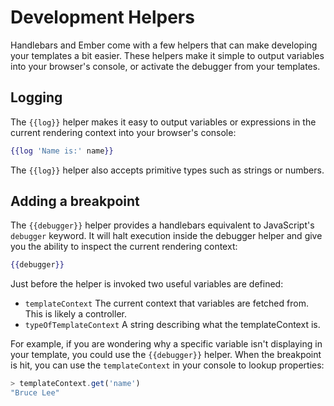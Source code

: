 # Development Helpers

Handlebars and Ember come with a few helpers that can make developing your
templates a bit easier. These helpers make it simple to output variables into
your browser's console, or activate the debugger from your templates.

## Logging

The `{{log}}` helper makes it easy to output variables or expressions in the
current rendering context into your browser's console:

```handlebars
{{log 'Name is:' name}}
```

The `{{log}}` helper also accepts primitive types such as strings or numbers.

## Adding a breakpoint

The ``{{debugger}}`` helper provides a handlebars equivalent to JavaScript's
`debugger` keyword.  It will halt execution inside the debugger helper and give
you the ability to inspect the current rendering context:

```handlebars
{{debugger}}
```
Just before the helper is invoked two useful variables are defined:

* `templateContext` The current context that variables are fetched from. This
  is likely a controller.
* `typeOfTemplateContext` A string describing what the templateContext is.

For example, if you are wondering why a specific variable isn't displaying in
your template, you could use the `{{debugger}}` helper. When the breakpoint is
hit, you can use the `templateContext` in your console to lookup properties:

```javascript
> templateContext.get('name')
"Bruce Lee"
```
